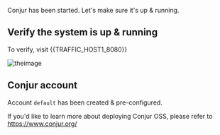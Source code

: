 
Conjur has been started.
Let's make sure it's up & running.

## Verify the system is up & running

To verify, visit {{TRAFFIC_HOST1_8080}}

![theimage](https://github.com/quincycheng/katacoda-scenarios/raw/master/conjur-jenkins/media/01-conjur.PNG)

## Conjur account

Account `default` has been created & pre-configured.

If you'd like to learn more about deploying Conjur OSS, please refer to https://www.conjur.org/